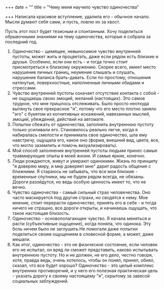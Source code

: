 +++
date = ""
title = "Чему меня научило чувство одиночества"

+++
Написала красивое вступление, удалила его - обычное начало. Мысли думают себя сами, и пусть,  ловлю их за хвост. 

Пусть этот пост будет тезисным и спонтанным. Хочу поделиться обрывочными знаниями на тему одиночества, которые я собрала за последний год.

1. Одиночество - щемящее, невыносимое чувство внутренней пустоты, может жить и процветать, даже если рядом есть близкие и друзья. Особенно, если они есть - и тогда точно стоит присмотреться к близкому окружению. Скорее всего, имеет место нарушение личных границ, неумение слышать и слушать, нарушение баланса брать-давать. Если по-простому, отношения натянутые, поверхностные, наполненные личными обидами и стрессами.
2. Чувство внутренней пустоты означает отсутствие контакта с собой - не ощущаешь своих эмоций, желаний (настоящих). Это самое трудное, что мне пришлось отслеживать. Было просто неоткуда вытянуть свое прекрасное "я", потому что его место плотно заняло "эго" с букетом из когнитивных искажений, навязанных мыслей, эмоций, убеждений, действий на автомате.
3. Попытки сбежать от одиночества, заполнить внутреннюю пустоту только усиливали его. Становилось реально легче, когда я набиралась смелости и принимала свое одиночество, шла ему навстречу, ощущала его, какое оно (форма, внешний вид, цвета, все, что могло заземлить и помочь визуализировать). 
4. Мой способ заполнения внутренней пустоты людьми принес самые травмирующие опыты в моей жизни. И самые яркие, конечно.
5. Люди рождаются, живут и умирают одинокими. Жизнь по принципу "я доверяю миру, и мир доверяет мне" дарит радость общения с ближними. Я стараюсь не забывать, что все мои близкие - временные спутники, мы не будем рядом всегда, не обязаны. Дороги разойдутся, но ведь особую ценность имеет то, что не вечно.
6. Чувство одиночества - самый сильный страх человечества. Оно часто маскируется под другие страхи, но сводятся к нему. Мое мнение, стоит перерасти одиночество, принять его в себе - и тогда ничего не страшно, все дороги открыты, и начинаешь ощущать, что такое настоящая близость.
7. Одиночество - основополагающее чувство. Я начала меняться и расти (субъективные ощущение), когда поняла, что одинока. Эту боль ничем было не заглушить.Не помогали даже попытки поделиться своим ощущением в словесной форме, а может, даже мешали.
8. Как итог, одиночество - это не физическое состояние, если человек его не испытал, он вряд ли сможет представить, каково испытывать внутреннюю пустоту. Но и не должен, не его дело, честно говоря, хотя, правда ведь, очень хотелось, чтобы он понял, принял, обнял, сказал, что все будет хорошо? Одиночество - это целый комплекс внутренних противоречий, и у него его полезная практическая цель - указать дорогу к своему настоящему "я", скрытому за завесой социальных заблуждений.